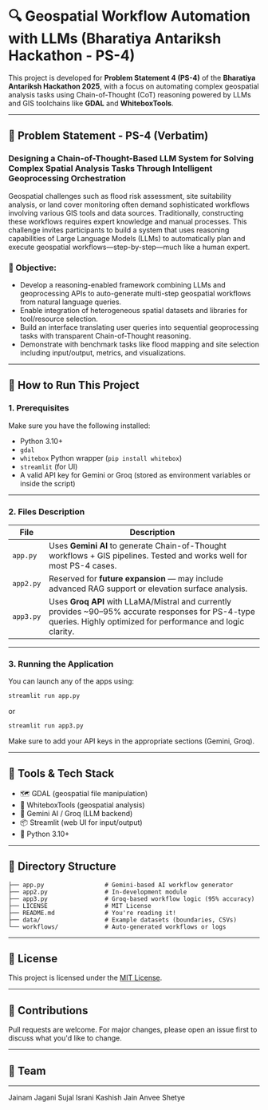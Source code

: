 
# 🔍 Geospatial Workflow Automation with LLMs (Bharatiya Antariksh Hackathon - PS-4)

This project is developed for **Problem Statement 4 (PS-4)** of the **Bharatiya Antariksh Hackathon 2025**, with a focus on automating complex geospatial analysis tasks using Chain-of-Thought (CoT) reasoning powered by LLMs and GIS toolchains like **GDAL** and **WhiteboxTools**.

---

## 🧠 Problem Statement - PS-4 (Verbatim)

### Designing a Chain-of-Thought-Based LLM System for Solving Complex Spatial Analysis Tasks Through Intelligent Geoprocessing Orchestration

Geospatial challenges such as flood risk assessment, site suitability analysis, or land cover monitoring often demand sophisticated workflows involving various GIS tools and data sources. Traditionally, constructing these workflows requires expert knowledge and manual processes. This challenge invites participants to build a system that uses reasoning capabilities of Large Language Models (LLMs) to automatically plan and execute geospatial workflows—step-by-step—much like a human expert.

### 📌 Objective:
- Develop a reasoning-enabled framework combining LLMs and geoprocessing APIs to auto-generate multi-step geospatial workflows from natural language queries.
- Enable integration of heterogeneous spatial datasets and libraries for tool/resource selection.
- Build an interface translating user queries into sequential geoprocessing tasks with transparent Chain-of-Thought reasoning.
- Demonstrate with benchmark tasks like flood mapping and site selection including input/output, metrics, and visualizations.

---

## 🚀 How to Run This Project

### 1. Prerequisites
Make sure you have the following installed:
- Python 3.10+
- `gdal`
- `whitebox` Python wrapper (`pip install whitebox`)
- `streamlit` (for UI)
- A valid API key for Gemini or Groq (stored as environment variables or inside the script)

---

### 2. Files Description

| File     | Description |
|----------|-------------|
| `app.py` | Uses **Gemini AI** to generate Chain-of-Thought workflows + GIS pipelines. Tested and works well for most PS-4 cases. |
| `app2.py` | Reserved for **future expansion** — may include advanced RAG support or elevation surface analysis. |
| `app3.py` | Uses **Groq API** with LLaMA/Mistral and currently provides ~90–95% accurate responses for PS-4-type queries. Highly optimized for performance and logic clarity. |

---

### 3. Running the Application

You can launch any of the apps using:

```bash
streamlit run app.py
````

or

```bash
streamlit run app3.py
```

Make sure to add your API keys in the appropriate sections (Gemini, Groq).

---

## 🔧 Tools & Tech Stack

* 🗺️ GDAL (geospatial file manipulation)
* 🧰 WhiteboxTools (geospatial analysis)
* 🤖 Gemini AI / Groq (LLM backend)
* 📦 Streamlit (web UI for input/output)
* 🐍 Python 3.10+

---

## 📁 Directory Structure

```plaintext
├── app.py                 # Gemini-based AI workflow generator
├── app2.py                # In-development module
├── app3.py                # Groq-based workflow logic (95% accuracy)
├── LICENSE                # MIT License
├── README.md              # You're reading it!
├── data/                  # Example datasets (boundaries, CSVs)
└── workflows/             # Auto-generated workflows or logs
```

---

## 📝 License

This project is licensed under the [MIT License](LICENSE).

---

## 🤝 Contributions

Pull requests are welcome. For major changes, please open an issue first to discuss what you'd like to change.

---

## 👥 Team
---
Jainam Jagani
Sujal Israni
Kashish Jain
Anvee Shetye

```

